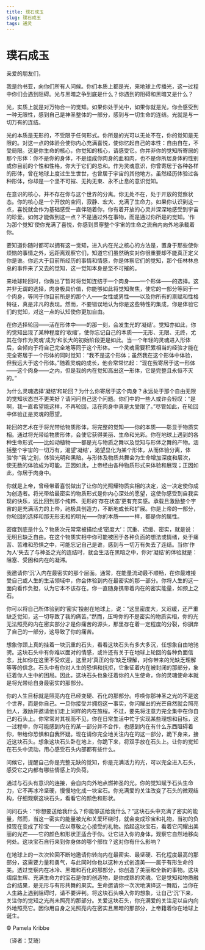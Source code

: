```yaml
--- 
title: 璞石成玉 
slug: 璞石成玉 
tags: 通灵 
--- 
```

# 璞石成玉

亲爱的朋友们，

我是约书亚，向你们所有人问候。你们本质上都是光，来地球上传播光，这一过程中你们会遇到阻碍。光与黑暗之争到底是什么？你遇到的阻碍和黑暗又是什么？

光，实质上就是对万物合一的觉知。如果你处于光中，如果你就是光，你会感受到一种无限性，感到自己是神圣整体的一部分，感到与一切生命的连结。光就是与一切万有的连结。

光的本质是无形的，不受限于任何形式。你所是的光可以无处不在，你的觉知是无限的。对这一点的体验会使你内心充满喜悦，使你忆起自己的本性：自由自在，不受局限。这是你生命的核心，你觉知的核心，请感受它。你并非你的觉知所寄居的那个形体：你不是你的身体，不是组成你肉身的血和肉，也不是你所居身体的性别或你目前的个性和性格，你大于它们的总和。作为灵魂意识，你曾寄居于各种各样的形体，曾在地球上度过生生世世，也曾居于宇宙的其他地方。虽然经历体验过各种形体，你却是一个坚不可摧、无拘无束、永不止息的意识觉知。

在意识的核心，并不存在你与这个世界的分离。你无处不在，处于开放的觉察状态。你的核心是一个开放的空间，寂静、宏大、充满了生命力。如果你认识到这一点，喜悦就会作为基础感受一直伴随着你，你有着开放的心灵并深深地感受到宇宙的珍爱。如何才能做到这一点？不是通过外在事物，而是通过你所是的觉知。‘作为那个觉知’使你充满了喜悦，你感到贯穿整个宇宙的生命之流自内向外地承载着你。

要知道你随时都可以拥有这一觉知，进入内在光之核心的方法是，置身于那些使你烦恼的事情之外，远距离观察它们，知道它们虽然确实对你很重要却不能真正定义你是谁。你远大于目前所经历的事情和情感，你是体察它们的觉知，那个任林林总总的事件来了又去的觉知，这一觉知本身是坚不可摧的。

来地球轮回时，你做出了暂时将觉知连结于一个肉身——一个形体——的选择。这并非无谓的选择，肉身极具价值，你能够如此将觉知聚焦，使它的一部分等同于一个肉身，等同于你目前所是的那个人——女性或男性——以及你所有的禀赋和性格特征，真是非凡的表现。然而，不要错误地认为你是这些特性的集成，你是体验它们的觉知，对这一点的认知使你更加自由。

在你选择轮回——活在形体中——的那一刻，会发生光的‘凝结’。觉知亦如此，你的觉知出现了某种程度的‘收缩’，使你忘记自己的本质——无形、无限、无终，尤其在你作为灵魂‘成为’和长大的初始阶段更是如此。当一个年轻的灵魂进入形体后，会倾向于将自己完全地等同于这个形体。一个灵魂需要积累相当的经验才能在完全寄居于一个形体的同时觉知：“我不是这个形体；虽然我在这个形体中体验，但我远大于这个形体。”随着灵魂的成长，他会常常忆起：“现在我寄居于这一形体——这个肉身——之内，但是我的内在觉知高出这一形体，它是完整且永恒不灭的。”

为什么灵魂选择‘凝结’和轮回？为什么你寄居于这个肉身？永远处于那个自由无限的觉知状态岂不更美好？请问问自己这个问题。你们中的一些人或许会轻叹：“是啊，我一直希望能这样，不再轮回，活在肉身中真是太受限了。”尽管如此，在轮回中体验正是灵魂的愿望。

轮回的艺术在于将光带给物质形体，将完整的觉知——你的本质——彰显于物质实相。通过将光带给物质形体，会使它获得美丽、生命和光彩。你在地球上遇到的各种生命形式——比如动植物——都是光与物质之舞以及觉知与形体之舞的产物。涵括整个宇宙的一切万有，渴望‘凝结’，渴望显化为某个形体，从而体验分离，体验‘你’‘我’之别，体验光明和黑暗。与形体及物质共舞会为生命增加深度和层次，使无数的体验成为可能。正因如此，上帝经由各种物质形式来体验和展现；正因如此，你居于肉身中。

你就是上帝，曾经带着喜悦做出了让你的光照耀物质实相的决定，这一决定使你成为创造者。将光带给最密实的物质形式是你内心深处的愿望，这使你感受到自我实现的快乐，远比回到那个纯粹、无形的‘存在状态’更有充实感。承载且激励整个宇宙的是充满活力的上帝，祂极具创造力，不断地成长和扩展。你是上帝的一部分，你轮回的选择和那无形无相的明光——你的本质——一样，都是你的属性。

密度到底是什么？物质次元常常被描绘成‘密度大’：沉重、迟缓、密实，就是说：无明且缺乏自由。在这个物质实相中你可能被困于各种负面的想法或情绪，处于痛苦、苦难和恐惧之中，可能忘记自己是谁，感到与一切万有失去了连结。当你‘作为人’失去了与神圣之光的连结时，就会生活在黑暗之中，你对‘凝结’的体验就是：阻塞、受困和内在的凝滞。

我邀请你‘沉’入内在最密实的那个层面。通常，在能量流动最不顺畅，在你最难接受自己或人生的生活领域中，你会体验到内在最密实的那一部分。你将人生的这一面向看作负担，认为它本不该存在。你一直随身携带着内在的密实能量，如颈上之石。

你可以将自己所体验到的‘密实’投射在地球上，说：“这里密度大，又迟缓，还严重缺乏觉知，这一切导致了我的痛苦。”然而，压垮你的不是密实的物质实相，你的光无法照亮的内在密实部分才是你痛苦的源头，那里存在着一定程度的分裂，你摒弃了自己的一部分，这导致了你的痛苦。

想象你颈上真的挂着一块沉重的石头，看看这块石头有多大多沉，任想象自由地驰骋。这块石头中有你难以面对的情感，或许还有关于在地球上轮回的各种负面信念，比如你在这里不受欢迎，这里对‘真正的你’缺乏理解，对你带来的光缺乏理解等等的信念。石头中有你对人生的恐惧和抗拒，它象征着内在被封闭的那部分，象征着你人生中的困局。因此，这块石头也象征着你的人生使命，你的灵魂使命本就是将光带给自身最密实的那部分。

你的人生目标就是照亮内在已经变硬、石化的那部分。呼唤你那神圣之光的不是这个世界，而是你自己。一旦你接受并拥抱这一事实，你闪耀出的光芒自然就会照亮他人，激励并邀请他们走上同样的内在旅程。不过，要先将注意力完全集中在你自己的石头上。你常常对其视而不见，你在日常生活中忙于实现某些理想和目标，这一过程中，你可能感到内在的某一部分并不合作，也感到内在有什么东西阻碍着你，带给你恐惧和自我怀疑。现在请你完全地关注内在的这一部分，跪下身来，接近这块石头。想象这块石头卧在地上，你跪下来，将双手放在石头上。让你的觉知在石头中流动，用心感受石头内部都有些什么。

问候它，提醒自己你是完整无缺的觉知，你是充满活力的光，可以完全进入石头，感受它之内都有哪些情感上的负荷。

通过与石头有意识的连接，会自内向外地点燃神圣的光。你的觉知赋予石头生命力，它不再冰冷坚硬，慢慢地化成一块宝石。你充满爱的关注改变了石头的微观结构，仔细观察这块石头，看看它的颜色和形状。

问问石头：“你想要送给我什么？你能够送给我什么？”这块石头中充满了密实的能量，然而，当这一密实的能量被光和关爱环绕时，就会变成珍宝和礼物，当初的负担现在变成了珍宝——应以尊敬之心接受的礼物。拾起这块宝石，看着它闪耀出美丽的光芒——它的颜色和形状正适合于你。让它进入你的身体，观察它自然地移向何处。这块宝石自行来到你身体的哪个部位？这对你有什么影响？

在地球上的一次次轮回不断地邀请你转向内在最密实、最坚硬、石化程度最高的那部分，这需要力量和勇气，与此同时你也以这种方式创造美——属于有形生命的美。透过觉察内在冰冷、黑暗和石化的那部分，你创造了美丽和全新的事物。这块熠熠生辉、充满生命力的宝石是你的创造物，是你成熟的灵魂。它是觉知和物质融合的结果，是无形与有形共舞的果实。生命邀请你一次次地演绎这一舞蹈，当你在人生路上遇到阻碍时，请不要评判。将这块石头唤入你的想象，让自己‘沉’下来，关注你的觉知之光尚未照亮的那部分。关爱这块石头，你充满爱的关注足以自内向外地照亮它。因你用自身之光照亮内在密实且黑暗的那部分，上帝籍着你在地球上诞生。

© Pamela Kribbe

（译者：艾琦）